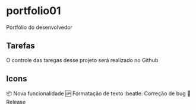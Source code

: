 # portfolio01
Portfólio do desenvolvedor
## Tarefas
O controle das taregas desse projeto será realizado no Github
## Icons

:package: Nova funcionalidade
:up: Formatação de texto
:beatle: Correção de bug
:checkered_flag: Release
